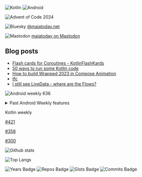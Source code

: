 ![Kotlin](https://img.shields.io/badge/kotlin-%237F52FF.svg?style=for-the-badge&logo=kotlin&logoColor=white)
![Android](https://img.shields.io/badge/Android-3DDC84?style=for-the-badge&logo=android&logoColor=white)

![Advent of Code 2024](https://github.com/maiatoday/aoc/tree/AoC2024)

![Bluesky](https://img.shields.io/badge/Bluesky-0285FF?style=for-the-badge&logo=Bluesky&logoColor=white) [@maiatoday.net](https://bsky.app/profile/maiatoday.net)

![Mastodon](https://img.shields.io/badge/-MASTODON-%232B90D9?style=for-the-badge&logo=mastodon&logoColor=white) [maiatoday on Mastodon](https://androiddev.social/@maiatoday)

## Blog posts
<!-- BLOG-POST-LIST:START -->
- [Flash cards for Coroutines - KotlinFlashKards](https://www.maiatoday.net/p/flash-cards-for-coroutines-kotlinflashkards/)
- [50 ways to run some Kotlin code](https://www.maiatoday.net/p/50-ways-to-run-some-kotlin-code/)
- [How to build Wrapped 2023 in Compose Animation](https://www.maiatoday.net/p/how-to-build-wrapped-2023-in-compose-animation/)
- [tfc](https://www.maiatoday.net/tfc/)
- [I still see LiveData - where are the Flows?](https://www.maiatoday.net/p/i-still-see-livedata-where-are-the-flows/)
<!-- BLOG-POST-LIST:END -->

![Android weekly 636](https://androidweekly.net/issues/issue-636/badge)

<details>
  <summary>Past Android Weekly features</summary>

![Android weekly 613](https://androidweekly.net/issues/issue-613/badge)

![Android weekly 600](https://androidweekly.net/issues/issue-600/badge)

![Android weekly 582](https://androidweekly.net/issues/issue-582/badge)

![Android weekly 520](https://androidweekly.net/issues/issue-520/badge)

![Android weekly 516](https://androidweekly.net/issues/issue-516/badge)

![Android weekly 475](https://androidweekly.net/issues/issue-475/badge)

![Android weekly 438](https://androidweekly.net/issues/issue-438/badge)

</details>

Kotlin weekly

[#421](https://mailchi.mp/kotlinweekly/kotlin-weekly-421)

[#358](https://mailchi.mp/kotlinweekly/kotlin-weekly-358)

[#300](https://mailchi.mp/kotlinweekly/kotlin-weekly-300)


![Github stats](https://github-readme-stats.vercel.app/api?username=maiatoday&show_icons=true&count_private=true&theme=transparent)

![Top Langs](https://github-readme-stats.vercel.app/api/top-langs/?username=maiatoday&hide=javascript,css&layout=compact&theme=transparent)

![Years Badge](https://badges.pufler.dev/years/maiatoday?style=flat&color=grey)
![Repos Badge](https://badges.pufler.dev/repos/maiatoday?style=flat&color=grey)
![Gists Badge](https://badges.pufler.dev/gists/maiatoday?style=flat&color=grey)
![Commits Badge](https://badges.pufler.dev/commits/monthly/maiatoday?style=flat&color=grey)

